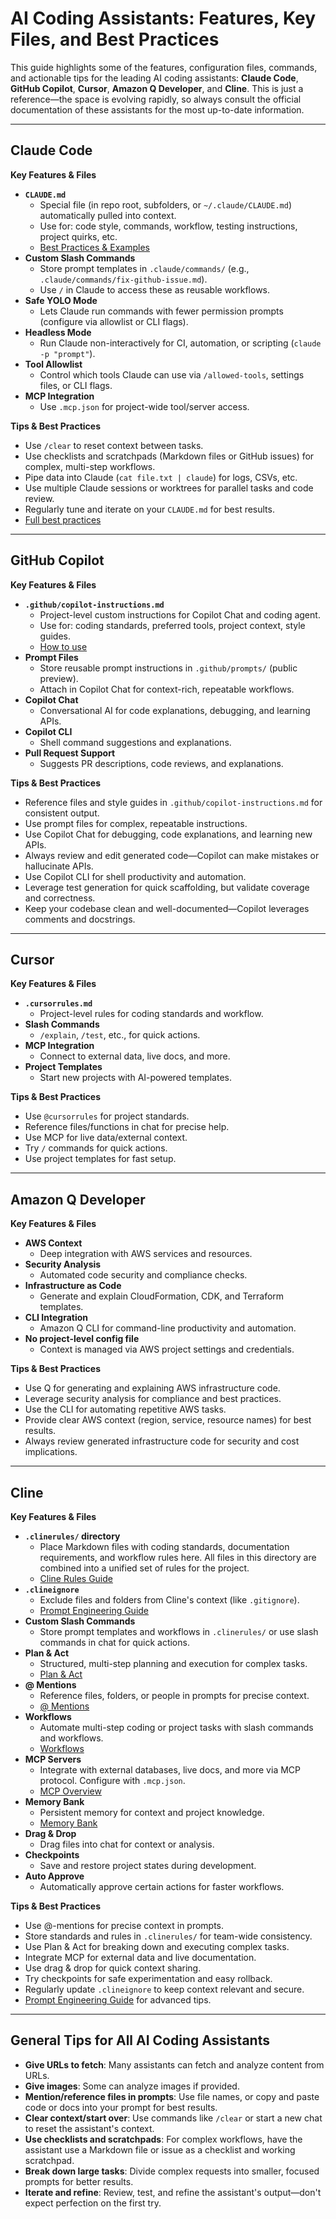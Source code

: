 # AI Coding Assistants: Features, Key Files, and Best Practices

This guide highlights some of the features, configuration files, commands, and actionable tips for the leading AI coding assistants: **Claude Code**, **GitHub Copilot**, **Cursor**, **Amazon Q Developer**, and **Cline**. This is just a reference—the space is evolving rapidly, so always consult the official documentation of these assistants for the most up-to-date information.

---

## Claude Code

**Key Features & Files**
- **`CLAUDE.md`**
  - Special file (in repo root, subfolders, or `~/.claude/CLAUDE.md`) automatically pulled into context.
  - Use for: code style, commands, workflow, testing instructions, project quirks, etc.
  - [Best Practices & Examples](https://www.anthropic.com/engineering/claude-code-best-practices)
- **Custom Slash Commands**
  - Store prompt templates in `.claude/commands/` (e.g., `.claude/commands/fix-github-issue.md`).
  - Use `/` in Claude to access these as reusable workflows.
- **Safe YOLO Mode**
  - Lets Claude run commands with fewer permission prompts (configure via allowlist or CLI flags).
- **Headless Mode**
  - Run Claude non-interactively for CI, automation, or scripting (`claude -p "prompt"`).
- **Tool Allowlist**
  - Control which tools Claude can use via `/allowed-tools`, settings files, or CLI flags.
- **MCP Integration**
  - Use `.mcp.json` for project-wide tool/server access.

**Tips & Best Practices**
- Use `/clear` to reset context between tasks.
- Use checklists and scratchpads (Markdown files or GitHub issues) for complex, multi-step workflows.
- Pipe data into Claude (`cat file.txt | claude`) for logs, CSVs, etc.
- Use multiple Claude sessions or worktrees for parallel tasks and code review.
- Regularly tune and iterate on your `CLAUDE.md` for best results.
- [Full best practices](https://www.anthropic.com/engineering/claude-code-best-practices)

---

## GitHub Copilot

**Key Features & Files**
- **`.github/copilot-instructions.md`**
  - Project-level custom instructions for Copilot Chat and coding agent.
  - Use for: coding standards, preferred tools, project context, style guides.
  - [How to use](https://docs.github.com/en/copilot/customizing-copilot/adding-repository-custom-instructions-for-github-copilot)
- **Prompt Files**
  - Store reusable prompt instructions in `.github/prompts/` (public preview).
  - Attach in Copilot Chat for context-rich, repeatable workflows.
- **Copilot Chat**
  - Conversational AI for code explanations, debugging, and learning APIs.
- **Copilot CLI**
  - Shell command suggestions and explanations.
- **Pull Request Support**
  - Suggests PR descriptions, code reviews, and explanations.

**Tips & Best Practices**
- Reference files and style guides in `.github/copilot-instructions.md` for consistent output.
- Use prompt files for complex, repeatable instructions.
- Use Copilot Chat for debugging, code explanations, and learning new APIs.
- Always review and edit generated code—Copilot can make mistakes or hallucinate APIs.
- Use Copilot CLI for shell productivity and automation.
- Leverage test generation for quick scaffolding, but validate coverage and correctness.
- Keep your codebase clean and well-documented—Copilot leverages comments and docstrings.

---

## Cursor

**Key Features & Files**
- **`.cursorrules.md`**
  - Project-level rules for coding standards and workflow.
- **Slash Commands**
  - `/explain`, `/test`, etc., for quick actions.
- **MCP Integration**
  - Connect to external data, live docs, and more.
- **Project Templates**
  - Start new projects with AI-powered templates.

**Tips & Best Practices**
- Use `@cursorrules` for project standards.
- Reference files/functions in chat for precise help.
- Use MCP for live data/external context.
- Try `/` commands for quick actions.
- Use project templates for fast setup.

---

## Amazon Q Developer

**Key Features & Files**
- **AWS Context**
  - Deep integration with AWS services and resources.
- **Security Analysis**
  - Automated code security and compliance checks.
- **Infrastructure as Code**
  - Generate and explain CloudFormation, CDK, and Terraform templates.
- **CLI Integration**
  - Amazon Q CLI for command-line productivity and automation.
- **No project-level config file**
  - Context is managed via AWS project settings and credentials.

**Tips & Best Practices**
- Use Q for generating and explaining AWS infrastructure code.
- Leverage security analysis for compliance and best practices.
- Use the CLI for automating repetitive AWS tasks.
- Provide clear AWS context (region, service, resource names) for best results.
- Always review generated infrastructure code for security and cost implications.

---

## Cline

**Key Features & Files**
- **`.clinerules/` directory**
  - Place Markdown files with coding standards, documentation requirements, and workflow rules here. All files in this directory are combined into a unified set of rules for the project.
  - [Cline Rules Guide](https://docs.cline.bot/features/cline-rules)
- **`.clineignore`**
  - Exclude files and folders from Cline's context (like `.gitignore`).
  - [Prompt Engineering Guide](https://docs.cline.bot/prompting/prompt-engineering-guide)
- **Custom Slash Commands**
  - Store prompt templates and workflows in `.clinerules/` or use slash commands in chat for quick actions.
- **Plan & Act**
  - Structured, multi-step planning and execution for complex tasks.
  - [Plan & Act](https://docs.cline.bot/features/plan-and-act)
- **@ Mentions**
  - Reference files, folders, or people in prompts for precise context.
  - [@ Mentions](https://docs.cline.bot/features/at-mentions/overview)
- **Workflows**
  - Automate multi-step coding or project tasks with slash commands and workflows.
  - [Workflows](https://docs.cline.bot/features/slash-commands/workflows)
- **MCP Servers**
  - Integrate with external databases, live docs, and more via MCP protocol. Configure with `.mcp.json`.
  - [MCP Overview](https://docs.cline.bot/features/mcp-servers/overview)
- **Memory Bank**
  - Persistent memory for context and project knowledge.
  - [Memory Bank](https://docs.cline.bot/prompting/prompt-engineering-guide#cline-memory-bank)
- **Drag & Drop**
  - Drag files into chat for context or analysis.
- **Checkpoints**
  - Save and restore project states during development.
- **Auto Approve**
  - Automatically approve certain actions for faster workflows.

**Tips & Best Practices**
- Use @-mentions for precise context in prompts.
- Store standards and rules in `.clinerules/` for team-wide consistency.
- Use Plan & Act for breaking down and executing complex tasks.
- Integrate MCP for external data and live documentation.
- Use drag & drop for quick context sharing.
- Try checkpoints for safe experimentation and easy rollback.
- Regularly update `.clineignore` to keep context relevant and secure.
- [Prompt Engineering Guide](https://docs.cline.bot/prompting/prompt-engineering-guide) for advanced tips.

---

## General Tips for All AI Coding Assistants

- **Give URLs to fetch**: Many assistants can fetch and analyze content from URLs.
- **Give images**: Some can analyze images if provided.
- **Mention/reference files in prompts**: Use file names, or copy and paste code or docs into your prompt for best results.
- **Clear context/start over**: Use commands like `/clear` or start a new chat to reset the assistant's context.
- **Use checklists and scratchpads**: For complex workflows, have the assistant use a Markdown file or issue as a checklist and working scratchpad.
- **Break down large tasks**: Divide complex requests into smaller, focused prompts for better results.
- **Iterate and refine**: Review, test, and refine the assistant's output—don't expect perfection on the first try. 